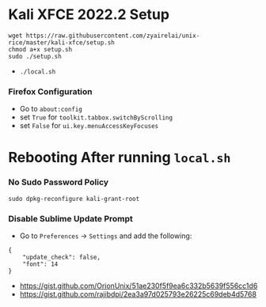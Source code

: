 # Kali XFCE 2022.2 Setup
```
wget https://raw.githubusercontent.com/zyairelai/unix-rice/master/kali-xfce/setup.sh
chmod a+x setup.sh
sudo ./setup.sh
```
- `./local.sh`

### Firefox Configuration
- Go to `about:config`  
- set `True` for `toolkit.tabbox.switchByScrolling`
- set `False` for `ui.key.menuAccessKeyFocuses`

# Rebooting After running `local.sh`

### No Sudo Password Policy
```sudo dpkg-reconfigure kali-grant-root```

### Disable Sublime Update Prompt
- Go to `Preferences` -> `Settings` and add the following:
```
{
	"update_check": false,
	"font": 14
}
```
- https://gist.github.com/OrionUnix/51ae230f5f9ea6c332b5639f556cc1d6
- https://gist.github.com/rajibdpi/2ea3a97d025793e26225c69deb4d5768
